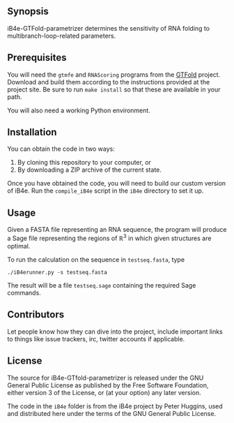 ## Synopsis

iB4e-GTFold-parametrizer determines the sensitivity of RNA folding to multibranch-loop-related parameters.

## Prerequisites

You will need the `gtmfe` and `RNAScoring` programs from the [GTFold][gtfold] project.
Download and build them according to the instructions provided at the project site.
Be sure to run `make install` so that these are available in your path.

You will also need a working Python environment.

## Installation

You can obtain the code in two ways:

1. By cloning this repository to your computer, or
1. By downloading a ZIP archive of the current state.

Once you have obtained the code, you will need to build our custom version of iB4e.
Run the `compile_iB4e` script in the `iB4e` directory to set it up.

## Usage

Given a FASTA file representing an RNA sequence, the program will produce a Sage file representing the regions of ℝ<sup>3</sup> in which given structures are optimal.

To run the calculation on the sequence in `testseq.fasta`, type

    ./iB4erunner.py -s testseq.fasta

The result will be a file `testseq.sage` containing the required Sage commands.

## Contributors

Let people know how they can dive into the project, include important links to things like issue trackers, irc, twitter accounts if applicable.

## License

The source for iB4e-GTfold-parametrizer is released under the GNU General Public License as published by the Free Software Foundation, either version 3 of the License, or (at your option) any
later version.

The code in the `iB4e` folder is from the iB4e project by Peter Huggins, used and distributed here under the terms of the GNU General Public License.

[gtfold]: https://github.com/gtfold/gtfold
[macports]: https://www.macports.org/

